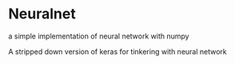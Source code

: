 # Neuralnet
a simple implementation of neural network with numpy

A stripped down version of keras for tinkering with neural network
